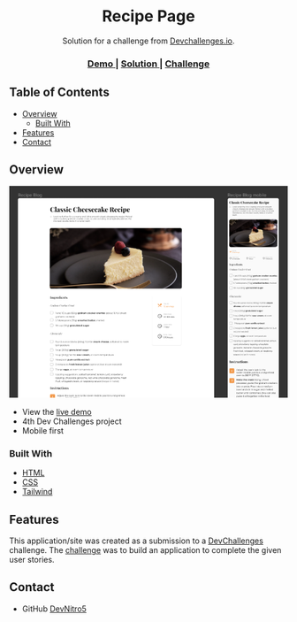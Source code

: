 <h1 align="center">Recipe Page</h1>

<div align="center">
   Solution for a challenge from  <a href="http://devchallenges.io" target="_blank">Devchallenges.io</a>.
</div>

<div align="center">
  <h3>
    <a href="https://devnitro5.github.io/Recipe-page/">
      Demo
    </a>
    <span> | </span>
    <a href="https://devchallenges.io/solutions/dtPDT1maSgN0iCvKuxLX">
      Solution
    </a>
    <span> | </span>
    <a href="https://devchallenges.io/challenges/Jymh2b2FyebRTUljkNcb">
      Challenge
    </a>
  </h3>
</div>

<!-- TABLE OF CONTENTS -->

## Table of Contents

- [Overview](#overview)
  - [Built With](#built-with)
- [Features](#features)
- [Contact](#contact)

<!-- OVERVIEW -->

## Overview

![screenshot](./preview.png)

- View the [live demo](https://devnitro5.github.io/Recipe-page/)
- 4th Dev Challenges project
- Mobile first

### Built With

- [HTML](https://www.w3schools.com/html/)
- [CSS](https://www.w3schools.com/css/)
- [Tailwind](https://tailwindcss.com/)

## Features

This application/site was created as a submission to a [DevChallenges](https://devchallenges.io/challenges) challenge. The [challenge](https://devchallenges.io/challenges/OEKdUZ6xs0h99C38XVht) was to build an application to complete the given user stories.

## Contact

- GitHub [DevNitro5](https://github.com/DevNitro5)
